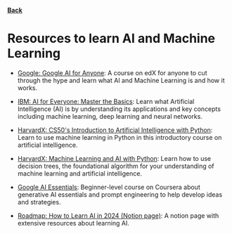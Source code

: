 **[Back](/README.md/)**

# Resources to learn AI and Machine Learning

- [Google: Google AI for Anyone](https://www.edx.org/learn/artificial-intelligence/google-google-ai-for-anyone): A course on edX for anyone to cut through the hype and learn what AI and Machine Learning is and how it works.

- [IBM: AI for Everyone: Master the Basics](https://www.edx.org/learn/artificial-intelligence/ibm-ai-for-everyone-master-the-basics): Learn what Artificial Intelligence (AI) is by understanding its applications and key concepts including machine learning, deep learning and neural networks.

- [HarvardX: CS50's Introduction to Artificial Intelligence with Python](https://www.edx.org/learn/artificial-intelligence/harvard-university-cs50-s-introduction-to-artificial-intelligence-with-python): Learn to use machine learning in Python in this introductory course on artificial intelligence.

- [HarvardX: Machine Learning and AI with Python](https://www.edx.org/learn/machine-learning/harvard-university-machine-learning-and-ai-with-python): Learn how to use decision trees, the foundational algorithm for your understanding of machine learning and artificial intelligence.

- [Google AI Essentials](https://www.coursera.org/learn/google-ai-essentials): Beginner-level course on Coursera about generative AI essentials and prompt engineering to help develop ideas and strategies.

- [Roadmap: How to Learn AI in 2024 (Notion page)](https://gilded-enquiry-cb8.notion.site/Roadmap-How-to-Learn-AI-in-2024-a9e105c14c0f4915913b8cb2eccc7ff2): A notion page with extensive resources about learning AI.